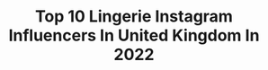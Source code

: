 ---
title: Top 10 Lingerie Instagram Influencers In United Kingdom In 2022
description: >-
  Find top lingerie Instagram influencers in United Kingdom in 2022. Most popular hashtags: #fashion #gifted #makeup.
platform: Instagram
hits: 211
text_top: See the top-rated Instagram influencers on inBeat.
text_bottom: Our platform holds 211 Instagram influencers like this in United Kingdom for you to work with.
profiles:
  - username: "grassntitties"
    fullname: >-
      Cora✨🌿
    bio: >-
      Just a girl who wants to wear pretty knickers in peace✨ 🎓Contour fashion 🌿nature&lingerie 🏴󠁧󠁢󠁳󠁣󠁴󠁿 Am Scottish, don't be fucking rude 🏡📍Leicester
    location: "United Kingdom"
    followers: 169346
    engagement: 286
    commentsToLikes: 0.053231
    id: ck0u76rev408i0i19hja7i4hl
    verified: false
    hashtags: "#flower, #happy, #scottish, #bed"
  - username: "killer_katrin"
    fullname: >-
      Ekaterina Novikova
    bio: >-
      Lingerie Model Contact me:
    location: "United Kingdom"
    followers: 1607415
    engagement: 807
    commentsToLikes: 0.010103
    id: ck9wicbu51oj90j787n8g0fdf
    verified: false
    hashtags: ""
  - username: "fq_natss"
    fullname: >-
      
    bio: >-
      21 🇬🇧. Ldn - Lei. Aspiring lingerie model ✌🏽@lacednats
    location: "United Kingdom"
    followers: 2772
    engagement: 2031
    commentsToLikes: 0.066835
    id: ckap7frs7jvkt0i78wzy46e50
    verified: false
    hashtags: "#blacklivesmatter, #blacklifestylesmatter"
  - username: "rachelkaitlyn_"
    fullname: >-
      𝑅𝒶𝒸𝒽𝑒𝓁 𝒦𝒶𝒾𝓉𝓁𝓎𝓃
    bio: >-
      🐝Management @buzz_talent_ 💃🏻@qod.models 👙@missswimsuituk Finalist’19 🍋Co-owner @bitterlemon_lingerie 💭@mentalhealthmattersgroup
    location: "United Kingdom"
    followers: 41907
    engagement: 210
    commentsToLikes: 0.041028
    id: ck5qd1qv8tejo0i11v1c0hfjk
    verified: false
    hashtags: "#ad, #pltstyle"
  - username: "thelingerieprincess"
    fullname: >-
      lucy | full bust blogger
    bio: >-
      📍 london, uk | she/her 👸🏻 fuller bust lingerie & fashion 👙 bra fitter, lingerie guru 💌 lingerieprincessxo@gmail.com 🔗 read reviews & see more 👇🏻
    location: "United Kingdom"
    followers: 10971
    engagement: 470
    commentsToLikes: 0.065208
    id: ck6twfjxyrp0g0j71ox9o5btx
    verified: false
    hashtags: "#thisisnewlook, #midsizestyle, #size10style, #lacedress"
  - username: "iantherose"
    fullname: >-
      𝕴𝖆𝖓𝖙𝖍𝖊 𝕽𝖔𝖘𝖊 🌹
    bio: >-
      ✯ FASHION, SWIM & LINGERIE MODEL ☏ PR: enquiries@iantherose.com ✌︎ PLANT BASED ❣︎ Crisps & Olive’s Mum ➽ Nevs Model ✨ www.iantherose.com ✨
    location: "United Kingdom"
    followers: 93365
    engagement: 234
    commentsToLikes: 0.017180
    id: ck5zuvidh34c50i141p0483am
    verified: true
    hashtags: "#anxiepee"
  - username: "jessicaann_model"
    fullname: >-
      Jessica Ann
    bio: >-
      Commercial | Lingerie Internationally Published Freelance Model
    location: "United Kingdom"
    followers: 9482
    engagement: 957
    commentsToLikes: 0.046655
    id: ck8t0ior6s6xb0j78kje3lw61
    verified: false
    hashtags: "#zonegirlscout, #art, #londonmodel, #london"
  - username: "_lauren_radford_"
    fullname: >-
      Lauren Radford
    bio: >-
      • Beauty | Fashion | • B O U R N E M O U T H - 22 • M.H 🖤 Email for collab’s Owner of @lauren_anne_hair_ & @dollees_lingerie
    location: "United Kingdom"
    followers: 10790
    engagement: 503
    commentsToLikes: 0.269880
    id: ck6u66wjadv650j71sy0n7a3t
    verified: false
    hashtags: "#isawitbefore, #uk, #fashionblog, #beautybloggers"
  - username: "rhiansuggers"
    fullname: >-
      Rhian Sugden
    bio: >-
      - Lingerie Model - Freelance Writer - Modelling: bookings@rhiansugden.co.uk - Management: info@weirdPR.co.uk ✌🏼Made in Manchester
    location: "United Kingdom"
    followers: 442325
    engagement: 155
    commentsToLikes: 0.014601
    id: ck0udwjg6k1ua0i19t0rxno4x
    verified: true
    hashtags: "#fullerbustswimwear, #fitness, #veganfriendly, #indialoves"
  - username: "doll_cat_pvssy"
    fullname: >-
      Poisonous Slutcake
    bio: >-
      Feminist sex writer, poet & lingerie connoisseur. Anything DMed here may be used against you. Depop: Dollcat 👻dollcatpvssy Email for shoots & collabs
    location: "United Kingdom"
    followers: 65175
    engagement: 102
    commentsToLikes: 0.028637
    id: ck0tvlddnbus20i19xwcd01mk
    verified: false
    hashtags: "#aslongasitsslutty"
---